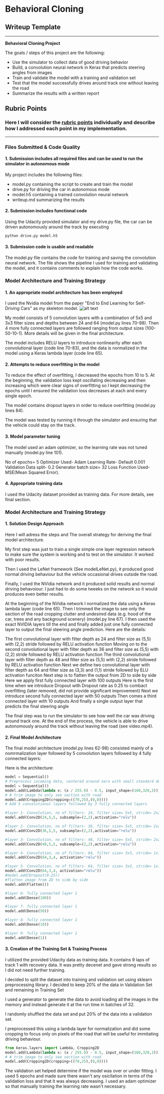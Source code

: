 # **Behavioral Cloning** 

## Writeup Template

---

**Behavioral Cloning Project**

The goals / steps of this project are the following:
* Use the simulator to collect data of good driving behavior
* Build, a convolution neural network in Keras that predicts steering angles from images
* Train and validate the model with a training and validation set
* Test that the model successfully drives around track one without leaving the road
* Summarize the results with a written report


[//]: # (Image References)

[image1]: ./examples/placeholder.png "Model Visualization"
[image2]: ./examples/placeholder.png "Grayscaling"
[image3]: ./examples/placeholder_small.png "Recovery Image"
[image4]: ./examples/placeholder_small.png "Recovery Image"
[image5]: ./examples/placeholder_small.png "Recovery Image"
[image6]: ./examples/placeholder_small.png "Normal Image"
[image7]: ./examples/placeholder_small.png "Flipped Image"
[image8]: ./images/NVIDIA.jpg "Nvidia"


## Rubric Points
### Here I will consider the [rubric points](https://review.udacity.com/#!/rubrics/432/view) individually and describe how I addressed each point in my implementation.  

---
### Files Submitted & Code Quality

#### 1. Submission includes all required files and can be used to run the simulator in autonomous mode

My project includes the following files:
* model.py containing the script to create and train the model
* drive.py for driving the car in autonomous mode
* model.h5 containing a trained convolution neural network 
* writeup.md summarizing the results

#### 2. Submission includes functional code
Using the Udacity provided simulator and my drive.py file, the car can be driven autonomously around the track by executing 
```sh
python drive.py model.h5
```

#### 3. Submission code is usable and readable

The model.py file contains the code for training and saving the convolution neural network. The file shows the pipeline I used for training and validating the model, and it contains comments to explain how the code works.

### Model Architecture and Training Strategy

#### 1. An appropriate model architecture has been employed

I used the Nvidia model from the paper "End to End Learning for Self-Driving Cars" as my skeleton model.
![alt text][image8]

My model consists of 5 convolution layers with a combination of 5x5 and 3x3 filter sizes and depths between 24 and 64 (model.py lines 70-98). Then 4 more fully connected layers are followed ranging from output sizes (100-50-10-1). More details will be given in the final architecture. 

The model includes RELU layers to introduce nonlinearity after each convolutional layer (code line 70-83), and the data is normalized in the model using a Keras lambda layer (code line 65). 


#### 2. Attempts to reduce overfitting in the model

To reduce the effect of overfitting, I decreased the epochs from 10 to 5. At the beginning, the validation loss kept oscillating decreasing and then increasing which were clear signs of overfitting so I kept decreasing the epochs until I ensured the validation loss decreases at each and every single epoch.

The model contains dropout layers in order to reduce overfitting (model.py lines 84). 

 The model was tested by running it through the simulator and ensuring that the vehicle could stay on the track.

#### 3. Model parameter tuning

The model used an adam optimizer, so the learning rate was not tuned manually (model.py line 101).

No of epochs= 5
Optimizer Used- Adam
Learning Rate- Default 0.001
Validation Data split- 0.2
Generator batch size= 32
Loss Function Used- MSE(Mean Squared Error).

#### 4. Appropriate training data

I used the Udacity dataset provided as training data. For more details, see final section.

### Model Architecture and Training Strategy

#### 1. Solution Design Approach

Here I will adress the steps and The overall strategy for deriving the final model architecture.

My first step was just to train a single simple one layer regression network to make sure the system is working and to test on the simulator. It worked with poor results. 

Then I used the LeNet framework (See modelLeNet.py), it produced good normal driving behaviour but the vehicle occasional drives outside the road.

Finally, I used the NVidia network and it produced solid results and normal driving behavoiour. I just had to do some tweeks on the network so it would produces even better results.

At the beginning of the NVidia network I normalized the data using a Keras lambda layer (code line 65).
Then I trimmed the image to see only the section of the road cropping clutter and undesired data (e.g. hood of the car, trees and any background scenery) (model.py line 67).
I then used the exact NVIDIA layers till the end and finally added just one fully connected layer to output the final steering angle prediction. Here are the details:

The first convolutional layer with filter depth as 24 and filter size as (5,5) with (2,2) stride followed by RELU activation function
Moving on to the second convolutional layer with filter depth as 36 and filter size as (5,5) with (2,2) stride followed by RELU activation function
The third convolutional layer with filter depth as 48 and filter size as (5,5) with (2,2) stride followed by RELU activation function
Next we define two convolutional layer with filter depth as 64 and filter size as (3,3) and (1,1) stride followed by ELU activation funciton
Next step is to flatten the output from 2D to side by side
Here we apply first fully connected layer with 100 outputs
Here is the first time when we introduce Dropout with Dropout rate as 0.25 to combact overfitting (later removed, did not provide significant improvement)
Next we introduce second fully connected layer with 50 outputs
Then comes a third connected layer with 10 outputs
And finally a single output layer that predicts the final steering angle

The final step was to run the simulator to see how well the car was driving around track one. 
At the end of the process, the vehicle is able to drive autonomously around the track without leaving the road (see video.mp4).

#### 2. Final Model Architecture

The final model architecture (model.py lines 62-98) consisted mainly of a nomrmalization layer followed by 5 convolution layers followed by 4 fully connected layers:

Here is the architecture:

```python
model = Sequential()
# Preprocess incoming data, centered around zero with small standard deviation 
model = Sequential()
model.add(Lambda(lambda x: (x / 255.0) - 0.5, input_shape=(160,320,3)))
# # trim image to only see section with road
model.add(Cropping2D(cropping=((70,25),(0,0))))  
# Add 5 convolutional layers followed by 3 fully connected layers

#layer 1- Convolution, no of filters- 24, filter size= 5x5, stride= 2x2
model.add(Conv2D(24,5,5, subsample=(2,2),activation="relu"))

#layer 2- Convolution, no of filters- 36, filter size= 5x5, stride= 2x2
model.add(Conv2D(36,5,5, subsample=(2,2),activation="relu"))

#layer 3- Convolution, no of filters- 48, filter size= 5x5, stride= 2x2
model.add(Conv2D(48,5,5, subsample=(2,2),activation="relu"))

#layer 4- Convolution, no of filters- 64, filter size= 3x3, stride= 1x1
model.add(Conv2D(64,3,4, activation="relu"))

#layer 5- Convolution, no of filters- 64, filter size= 3x3, stride= 1x1
model.add(Conv2D(64,3,4, activation="relu"))
#model.add(Dropout(0.25))
#flatten image from 2D to side by side
model.add(Flatten())

#layer 6- fully connected layer 1
model.add(Dense(100))

#layer 7- fully connected layer 1
model.add(Dense(50))

#layer 8- fully connected layer 1
model.add(Dense(10))

#layer 9- fully connected layer 1
model.add(Dense(1))
```

#### 3. Creation of the Training Set & Training Process

I utilized the provided Udacity data as training data. It contains 9 laps of track 1 with recovery data. It was pretty decenet and gave strong results so I did not need further training.

I decided to split the dataset into training and validation set using sklearn preprocessing library. I decided to keep 20% of the data in Validation Set and remaining in Training Set

I used a generator to generate the data to avoid loading all the images in the memory and instead generate it at the run time in batches of 32.

I randomly shuffled the data set and put 20% of the data into a validation set. 


 I preprocessed this using a lambda layer for normalization and did some cropping to focus only on pixels of the road that will be useful for immitating driving behaviour.
 
 ```python
from keras.layers import Lambda, Cropping2D
model.add(Lambda(lambda x: (x / 255.0) - 0.5, input_shape=(160,320,3)))
# # trim image to only see section with road
model.add(Cropping2D(cropping=((70,25),(0,0))))  
```


 The validation set helped determine if the model was over or under fitting. I used 5 epochs and made sure there wasn't any osicllation in terms of the validation loss and that it was always decreasing. I used an adam optimizer so that manually training the learning rate wasn't necessary.
